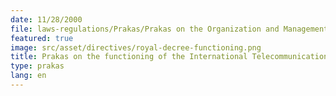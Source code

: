 ```yaml
---
date: 11/28/2000
file: laws-regulations/Prakas/Prakas on the Organization and Management of Internet Systems and Services and Types of VoIP Services in the Kingdom of Cambodia.pdf
featured: true
image: src/asset/directives/royal-decree-functioning.png
title: Prakas on the functioning of the International Telecommunications Gateway
type: prakas
lang: en
---
```

